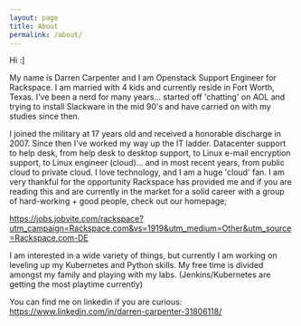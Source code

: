 ```yaml
---
layout: page
title: About
permalink: /about/
---
```


Hi :]

My name is Darren Carpenter and I am Openstack Support Engineer for Rackspace. I am married with 4 kids and currently reside in Fort Worth, Texas. I've been a nerd for many years... started off 'chatting' on AOL and trying to install Slackware in the mid 90's and have carried on with my studies since then. 

I joined the military at 17 years old and received a honorable discharge in 2007. Since then I've worked my way up the IT ladder. Datacenter support to help desk, from help desk to desktop support, to Linux e-mail encryption support, to Linux engineer (cloud)... and in most recent years, from public cloud to private cloud. I love technology, and I am a huge 'cloud' fan. I am very thankful for the opportunity Rackspace has provided me and if you are reading this and are currently in the market for a solid career with a group of hard-working + good people, check out our homepage; 

https://jobs.jobvite.com/rackspace?utm_campaign=Rackspace.com&vs=1919&utm_medium=Other&utm_source=Rackspace.com-DE

I am interested in a wide variety of things, but currently I am working on leveling up my Kubernetes and Python skills. My free time is divided amongst my family and playing with my labs. (Jenkins/Kubernetes are getting the most playtime currently)

You can find me on linkedin if you are curious: https://www.linkedin.com/in/darren-carpenter-31806118/


